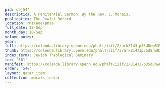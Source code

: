 ```yaml
---
pid: obj547
description: A Penitential Sermon. By the Rev. S. Morais.
publication: The Jewish Record
location: Philadelphia
full_date: 18-Sep
month_day: 18-Sep
volume-notes:
year:
full: https://colenda.library.upenn.edu/phalt/iiif/2/ark81431p35d8nw83%2FSHA256E-s7165951--3c5e1bf15405520a7bc0bacaf05725ebf9f0c1c66b0b9a89004528be45244e86.jpeg/full/3500,/0/default.jpg
thumb: https://colenda.library.upenn.edu/phalt/iiif/2/ark81431p35d8nw83%2FSHA256E-s7165951--3c5e1bf15405520a7bc0bacaf05725ebf9f0c1c66b0b9a89004528be45244e86.jpeg/full/!200,200/0/default.jpg
index_terms: Jewish Theological Seminary
toc: '561'
manifest: https://colenda.library.upenn.edu/phalt/iiif/2/81431-p35d8nw83/manifest
order: '546'
layout: qatar_item
collection: morais_ledger
---
```

